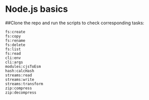 # Node.js basics

##Clone the repo and run the scripts to check corresponding tasks:

```
fs:create
fs:copy
fs:rename
fs:delete
fs:list
fs:read
cli:env
cli:args
modules:cjsToEsm
hash:calcHash
streams:read
streams:write
streams:transform
zip:compress
zip:decompress
```

